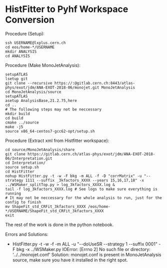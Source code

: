 # HistFitter to Pyhf Workspace Conversion

Procedure (Setup):

    ssh USERNAME@lxplus.cern.ch
    cd eos/home-*/USERNAME
    mkdir ANALYSIS
    cd ANALYSIS

Procedure (Make MonoJetAnalysis):

    setupATLAS
    lsetup git
    git clone --recursive https://:@gitlab.cern.ch:8443/atlas-phys/exot/jdm/ANA-EXOT-2018-06/monojet.git MonoJetAnalysis
    cd MonoJetAnalysis/source
    setupATLAS
    asetup AnalysisBase,21.2.75,here 
    cd ..
    # The following steps may not be neccessary
    mkdir build
    cd build
    cmake ../source
    make -j5
    source x86_64-centos7-gcc62-opt/setup.sh

Procedure (Extract xml from Histfitter workspace):

    cd source/MonoJetAnalysis/share
    git clone https://gitlab.cern.ch/atlas-phys/exot/jdm/ANA-EXOT-2018-06/Interpretation.git
    cd Interpretation/
    source setup.sh
    cd HistFitter
    nohup HistFitter.py -t -w -F bkg -m ALL -f -D "corrMatrix" -u "--strategy 1111 --suffix _3kfactors_XXXX --years 15,16,17,18" -x ../WSMaker_splitTop.py > log_3kfactors_XXXX.log &
    tail -f log_3kfactors_XXXX.log # See logs to make sure everything is running
    # It may not be neccessary for the whole analysis to run, just for the config to finish
    mv ShapeFit_std_CRFit_3kfactors_XXXX /eos/home-*/USERNAME/ShapeFit_std_CRFit_3kfactors_XXXX
    exit

The rest of the work is done in the python notebook.

Errors and Solutions: 
  - HistFitter.py -t -w -f -m ALL -u "--doUseSR --strategy 1 --suffix 0001" -F bkg -x ../WSMaker.py
    IOError: [Errno 2] No such file or directory: '../../monojet.conf'
    Solution: monojet.conf is present in MonoJetAnalysis source, make sure you have it installed in the right spot.

